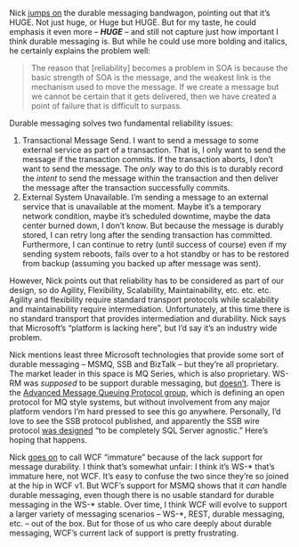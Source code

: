 Nick [jumps
on](http://blogs.msdn.com/nickmalik/archive/2007/05/27/reliability-in-soa-is-huge.aspx)
the durable messaging bandwagon, pointing out that it’s HUGE. Not just
huge, or Huge but HUGE. But for my taste, he could emphasis it even more
– ***HUGE*** – and still not capture just how important I think durable
messaging is. But while he could use more bolding and italics, he
certainly explains the problem well:

> The reason that [reliability] becomes a problem in SOA is because the
> basic strength of SOA is the message, and the weakest link is the
> mechanism used to move the message. If we create a message but we
> cannot be certain that it gets delivered, then we have created a point
> of failure that is difficult to surpass.

Durable messaging solves two fundamental reliability issues:

1.  Transactional Message Send. I want to send a message to some
    external service as part of a transaction. That is, I only want to
    send the message if the transaction commits. If the transaction
    aborts, I don’t want to send the message. The *only* way to do this
    is to durably record the *intent* to send the message within the
    transaction and then deliver the message after the transaction
    successfully commits.
2.  External System Unavailable. I’m sending a message to an external
    service that is unavailable at the moment. Maybe it’s a temporary
    network condition, maybe it’s scheduled downtime, maybe the data
    center burned down, I don’t know. But because the message is durably
    stored, I can retry long after the sending transaction has
    committed. Furthermore, I can continue to retry (until success of
    course) even if my sending system reboots, fails over to a hot
    standby or has to be restored from backup (assuming you backed up
    after message was sent).

However, Nick points out that reliability has to be considered as part
of our design, so do Agility, Flexibility, Scalability, Maintainability,
etc. etc. etc. Agility and flexibility require standard transport
protocols while scalability and maintainability require intermediation.
Unfortunately, at this time there is no standard transport that provides
intermediation and durability. Nick says that Microsoft’s “platform is
lacking here”, but I’d say it’s an industry wide problem.

Nick mentions least three Microsoft technologies that provide some sort
of durable messaging – MSMQ, SSB and BizTalk – but they’re all
proprietary. The market leader in this space is MQ Series, which is also
proprietary. WS-RM was *supposed* to be support durable messaging, but
[doesn’t](http://devhawk.net/2007/02/20/Reliably+Beating+A+Dead+Horse.aspx).
There is the [Advanced Message Queuing Protocol
group](http://www.amqp.org/), which is defining an open protocol for MQ
style systems, but without involvement from any major platform vendors
I’m hard pressed to see this go anywhere. Personally, I’d love to see
the SSB protocol published, and apparently the SSB wire protocol [was
designed](http://blogs.msdn.com/nickmalik/archive/2007/05/14/is-it-service-oriented-if-the-message-cannot-be-intermediated.aspx#comments)
“to be completely SQL Server agnostic.” Here’s hoping that happens.

Nick [goes
on](http://blogs.msdn.com/nickmalik/archive/2007/05/30/system-reliability-requires-message-durability-immature-wcf.aspx)
to call WCF “immature” because of the lack support for message
durability. I think that’s somewhat unfair: I think it’s WS-\* that’s
immature here, not WCF. It’s easy to confuse the two since they’re so
joined at the hip in WCF v1. But WCF’s support for MSMQ shows that it
*can* handle durable messaging, even though there is no usable standard
for durable messaging in the WS-\* stable. Over time, I think WCF will
evolve to support a larger variety of messaging scenarios – WS-\*, REST,
durable messaging, etc. – out of the box. But for those of us who care
deeply about durable messaging, WCF’s current lack of support is pretty
frustrating.
